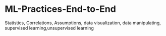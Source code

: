 # ML-Practices-End-to-End
Statistics, Correlations, Assumptions, data visualization, data manipulating, supervised learning,unsupervised learning
